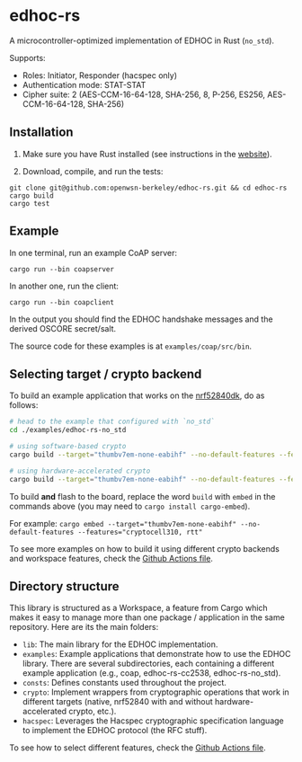 # edhoc-rs

A microcontroller-optimized implementation of EDHOC in Rust (`no_std`).

Supports:
* Roles: Initiator, Responder (hacspec only)
* Authentication mode: STAT-STAT
* Cipher suite: 2 (AES-CCM-16-64-128, SHA-256, 8, P-256, ES256, AES-CCM-16-64-128, SHA-256)

## Installation

1. Make sure you have Rust installed (see instructions in the [website](https://www.rust-lang.org/tools/install)).

2. Download, compile, and run the tests:
```
git clone git@github.com:openwsn-berkeley/edhoc-rs.git && cd edhoc-rs
cargo build
cargo test
```

## Example

In one terminal, run an example CoAP server:
```
cargo run --bin coapserver
```

In another one, run the client:
```
cargo run --bin coapclient
```

In the output you should find the EDHOC handshake messages and the derived OSCORE secret/salt.

The source code for these examples is at `examples/coap/src/bin`.

## Selecting target / crypto backend

To build an example application that works on the [nrf52840dk](https://www.nordicsemi.com/Products/Development-hardware/nrf52840-dk), do as follows:

```bash
# head to the example that configured with `no_std`
cd ./examples/edhoc-rs-no_std

# using software-based crypto
cargo build --target="thumbv7em-none-eabihf" --no-default-features --features="psa, rtt" --release

# using hardware-accelerated crypto
cargo build --target="thumbv7em-none-eabihf" --no-default-features --features="cryptocell310, rtt"
```

To build **and** flash to the board, replace the word `build` with `embed` in the commands above (you may need to `cargo install cargo-embed`).

For example: `cargo embed --target="thumbv7em-none-eabihf" --no-default-features --features="cryptocell310, rtt"`

To see more examples on how to build it using different crypto backends and workspace features, check the [Github Actions file](./.github/workflows/rust.yml).

## Directory structure
This library is structured as a Workspace, a feature from Cargo which makes it easy to manage more than one package / application in the same repository. Here are its the main folders:

- `lib`: The main library for the EDHOC implementation.
- `examples`: Example applications that demonstrate how to use the EDHOC library. There are several subdirectories, each containing a different example application (e.g., coap, edhoc-rs-cc2538, edhoc-rs-no_std).
- `consts`: Defines constants used throughout the project.
- `crypto`: Implement wrappers from cryptographic operations that work in different targets (native, nrf52840 with and without hardware-accelerated crypto, etc.).
- `hacspec`: Leverages the Hacspec cryptographic specification language to implement the EDHOC protocol (the RFC stuff).

To see how to select different features, check the [Github Actions file](./.github/workflows/rust.yml).
